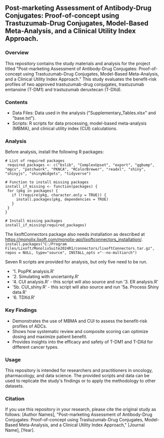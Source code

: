 ## Post-marketing Assessment of Antibody-Drug Conjugates: Proof-of-concept using Trastuzumab-Drug Conjugates, Model-Based Meta-Analysis, and a Clinical Utility Index Approach.

### Overview
This repository contains the study materials and analysis for the project titled "Post-marketing Assessment of Antibody-Drug Conjugates: Proof-of-concept using Trastuzumab-Drug Conjugates, Model-Based Meta-Analysis, and a Clinical Utility Index Approach." This study evaluates the benefit-risk profiles of two approved trastuzumab-drug conjugates, trastuzumab emtansine (T-DM1) and trastuzumab deruxtecan (T-DXd).

### Contents
* Data Files: Data used in the analysis ("Supplementary_Tables.xlsx" and "base.txt").
* Scripts: R scripts for data processing, model-based meta-analysis (MBMA), and clinical utility index (CUI) calculations.

### Analysis
Before analysis, install the following R packages:
   ```{r install required packages, include = FALSE}
   # List of required packages
    required_packages <- c("bslib", "ComplexUpset", "export", "ggbump", "mgcv", "patchwork", "PKNCA", "RColorBrewer", "readxl", "shiny", "shinyjs", "shinyWidgets", "tidyverse")

  # Function to install missing packages
  install_if_missing <- function(packages) {
    for (pkg in packages) {
      if (!require(pkg, character.only = TRUE)) {
        install.packages(pkg, dependencies = TRUE)
      }
    }
  }

  # Install missing packages
  install_if_missing(required_packages)
  ```

The lixoftConnectors package also needs installation as described at https://monolix.lixoft.com/monolix-api/lixoftconnectors_installation/.  
`install.packages("C:/Program Files/Lixoft/MonolixSuite2024R1/connectors/lixoftConnectors.tar.gz", repos = NULL, type="source", INSTALL_opts ="--no-multiarch")`

Seven R scripts are provided for analysis, but only five need to be run.
* '1. PopPK analysis.R'
* '2. Simulating with uncertainty.R'
* '4. CUI analysis.R' - this script will also source and run '3. ER analysis.R'
* '5b. CUI_shiny.R' - this script will also source and run '5a. Process Shiny data.R'
* '6. TDXd.R'

### Key Findings
* Demonstrates the use of MBMA and CUI to assess the benefit-risk profiles of ADCs.
* Shows how systematic review and composite scoring can optimize dosing and maximize patient benefit.
* Provides insights into the efficacy and safety of T-DM1 and T-DXd for different cancer types.

### Usage
This repository is intended for researchers and practitioners in oncology, pharmacology, and data science. The provided scripts and data can be used to replicate the study's findings or to apply the methodology to other datasets.

### Citation
If you use this repository in your research, please cite the original study as follows:
[Author Names], "Post-marketing Assessment of Antibody-Drug Conjugates: Proof-of-concept using Trastuzumab-Drug Conjugates, Model-Based Meta-Analysis, and a Clinical Utility Index Approach," [Journal Name], [Year].
